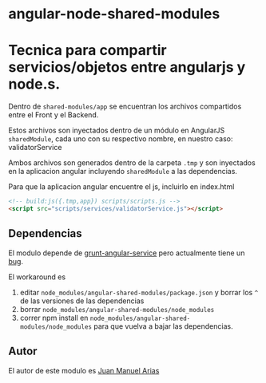 angular-node-shared-modules
===========================

# Tecnica para compartir servicios/objetos entre angularjs y node.s.

Dentro de `shared-modules/app` se encuentran los archivos compartidos entre el Front y el Backend.

Estos archivos son inyectados dentro de un módulo en AngularJS `sharedModule`, cada uno con su respectivo nombre,
en nuestro caso: validatorService

Ambos archivos son generados dentro de la carpeta `.tmp` y son inyectados en la aplicacion angular incluyendo `sharedModule`
a las dependencias.

Para que la aplicacion angular encuentre el js, incluirlo en index.html
```html
<!-- build:js({.tmp,app}) scripts/scripts.js -->
<script src="scripts/services/validatorService.js"></script>
```
## Dependencias
El modulo depende de [grunt-angular-service](https://github.com/obibring/grunt-angular-service) pero actualmente tiene
un [bug](https://github.com/obibring/grunt-angular-service/issues/5).

El workaround es
1. editar `node_modules/angular-shared-modules/package.json` y borrar los `^` de las versiones de las
dependencias
2. borrar `node_modules/angular-shared-modules/node_modules`
3. correr npm install en `node_modules/angular-shared-modules/node_modules` para que vuelva a bajar las dependencias.

## Autor
El autor de este modulo es [Juan Manuel Arias](https://github.com/juanmanuelarias)